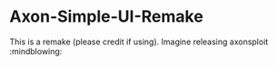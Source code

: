 # Axon-Simple-UI-Remake

This is a remake (please credit if using).
Imagine releasing axonsploit :mindblowing:

